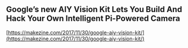 ## Google’s new AIY Vision Kit Lets You Build And Hack Your Own Intelligent Pi-Powered Camera
  
  [https://makezine.com/2017/11/30/google-aiy-vision-kit/](https://makezine.com/2017/11/30/google-aiy-vision-kit/)